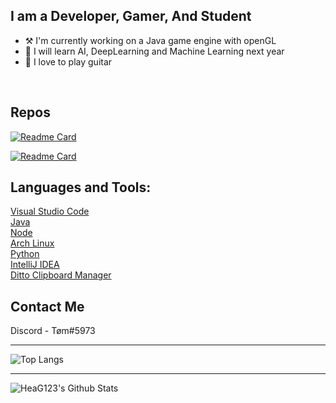 ## I am a Developer, Gamer, And Student
- ⚒️ I'm currently working on a Java game engine with openGL
- 📖 I will learn AI, DeepLearning and Machine Learning next year
- 🎸 I love to play guitar

<br />

## Repos

[![Readme Card](https://github-readme-stats.vercel.app/api/pin/?username=HeaG123&repo=Game-Engine)](https://github.com/HeaG123/Game-Engine)

[![Readme Card](https://github-readme-stats.vercel.app/api/pin/?username=HeaG123&repo=notflix)](https://github.com/HeaG123/notflix)

## Languages and Tools:

[Visual Studio Code][vscode]
<br />
[Java][java]
<br />
[Node][nodejs]
<br />
[Arch Linux][archlinux]
<br />
[Python][python]
<br />
[IntelliJ IDEA][intelliJ]
<br />
[Ditto Clipboard Manager][ditto]
<br />
## Contact Me
Discord - Tøm#5973

---
![Top Langs](https://github-readme-stats.vercel.app/api/top-langs/?username=HeaG123)

---

<img align="left" alt="HeaG123's Github Stats" src="https://github-readme-stats.vercel.app/api?username=HeaG123&show_icons=true&hide_border=true&count_private=true&theme=dracula" />

<br />
<br />

[vscode]: https://code.visualstudio.com/
[java]: https://www.java.com/en/
[nodejs]: https://nodejs.org/en/
[archlinux]: https://archlinux.org/
[python]: https://www.python.org/
[intelliJ]: https://www.jetbrains.com/idea/
[ditto]: https://ditto-cp.sourceforge.io/
